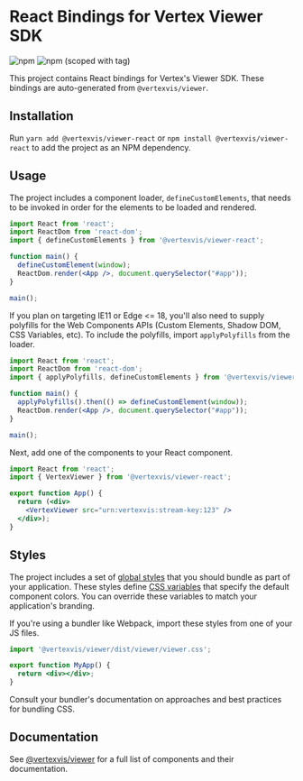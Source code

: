 # React Bindings for Vertex Viewer SDK

![npm](https://img.shields.io/npm/v/@vertexvis/viewer-react)
![npm (scoped with tag)](https://img.shields.io/npm/v/@vertexvis/viewer-react/canary)

This project contains React bindings for Vertex's Viewer SDK. These bindings are
auto-generated from `@vertexvis/viewer`.

## Installation

Run `yarn add @vertexvis/viewer-react` or `npm install @vertexvis/viewer-react`
to add the project as an NPM dependency.

## Usage

The project includes a component loader, `defineCustomElements`, that needs to
be invoked in order for the elements to be loaded and rendered.

```jsx
import React from 'react';
import ReactDom from 'react-dom';
import { defineCustomElements } from '@vertexvis/viewer-react';

function main() {
  defineCustomElement(window);
  ReactDom.render(<App />, document.querySelector("#app"));
}

main();
```

If you plan on targeting IE11 or Edge <= 18, you'll also need to supply
polyfills for the Web Components APIs (Custom Elements, Shadow DOM, CSS
Variables, etc). To include the polyfills, import `applyPolyfills` from the
loader.

```jsx
import React from 'react';
import ReactDom from 'react-dom';
import { applyPolyfills, defineCustomElements } from '@vertexvis/viewer-react';

function main() {
  applyPolyfills().then(() => defineCustomElement(window));
  ReactDom.render(<App />, document.querySelector("#app"));
}

main();
```

Next, add one of the components to your React component.

```jsx
import React from 'react';
import { VertexViewer } from '@vertexvis/viewer-react';

export function App() {
  return (<div>
    <VertexViewer src="urn:vertexvis:stream-key:123" />
  </div>);
}
```

## Styles

The project includes a set of [global styles] that you should bundle as part of
your application. These styles define [CSS variables] that specify the default
component colors. You can override these variables to match your application's
branding.

If you're using a bundler like Webpack, import these styles from one of your JS
files.

```jsx
import '@vertexvis/viewer/dist/viewer/viewer.css';

export function MyApp() {
  return <div></div>;
}
```

Consult your bundler's documentation on approaches and best practices for
bundling CSS.

## Documentation

See [@vertexvis/viewer][component docs] for a full list of components and their
documentation.

[component docs]: https://github.com/Vertexvis/vertex-web-sdk/tree/master/packages/viewer/src/components
[css variables]: https://developer.mozilla.org/en-US/docs/Web/CSS/Using_CSS_custom_properties
[global styles]: https://github.com/Vertexvis/vertex-web-sdk/blob/master/packages/viewer/src/css/global.css
